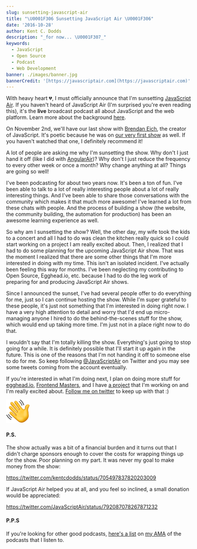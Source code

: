 ```yaml
---
slug: sunsetting-javascript-air
title: "\U0001F306 Sunsetting JavaScript Air \U0001F306"
date: '2016-10-28'
author: Kent C. Dodds
description: "_for now... \U0001F307_"
keywords:
  - JavaScript
  - Open Source
  - Podcast
  - Web Development
banner: ./images/banner.jpg
bannerCredit: '[https://javascriptair.com](https://javascriptair.com)'
---
```


With heavy heart 💔, I must officially announce that I'm sunsetting
[JavaScript Air](https://javascriptair.com/). If you haven't heard of JavaScript
Air (I'm surprised you're even reading this), it's the **live** broadcast
podcast all about JavaScript and the web platform. Learn more about the
background
[here](https://medium.com/@kentcdodds/introducing-javascript-air-46700561f38d).

On November 2nd, we'll have our last show with
[Brendan Eich](https://twitter.com/BrendanEich), the creator of JavaScript. It's
poetic because he was on [our very first show](http://jsair.io/first) as well.
If you haven't watched that one, I definitely recommend it!

A lot of people are asking me why I'm sunsetting the show. Why don't I just hand
it off (like I did with [AngularAir](http://angularair.com/))? Why don't I just
reduce the frequency to every other week or once a month? Why change anything at
all? Things are going so well!

I've been podcasting for about two years now. It's been a ton of fun. I've been
able to talk to a lot of really interesting people about a lot of really
interesting things. And I've been able to share those conversations with the
community which makes it that much more awesome! I've learned a lot from these
chats with people. And the process of building a show (the website, the
community building, the automation for production) has been an awesome learning
experience as well.

So why am I sunsetting the show? Well, the other day, my wife took the kids to a
concert and all I had to do was clean the kitchen really quick so I could start
working on a project I am really excited about. Then, I realized that I had to
do some planning for the upcoming JavaScript Air show. That was the moment I
realized that there are some other things that I'm more interested in doing with
my time. This isn't an isolated incident. I've actually been feeling this way
for months. I've been neglecting my contributing to Open Source, Egghead.io,
etc. because I had to do the leg work of preparing for and producing JavaScript
Air shows.

Since I announced the sunset, I've had several people offer to do everything for
me, just so I can continue hosting the show. While I'm super grateful to these
people, it's just not something that I'm interested in doing right now. I have a
very high attention to detail and worry that I'd end up micro-managing anyone I
hired to do the behind-the-scenes stuff for the show, which would end up taking
more time. I'm just not in a place right now to do that.

I wouldn't say that I'm totally killing the show. Everything's just going to
stop going for a while. It is definitely possible that I'll start it up again in
the future. This is one of the reasons that I'm not handing it off to someone
else to do for me. So keep following
[@JavaScriptAir](https://twitter.com/javascriptair) on Twitter and you may see
some tweets coming from the account eventually.

If you're interested in what I'm doing next, I plan on doing more stuff for
[egghead.io](http://kcd.im/egghead),
[Frontend Masters](https://frontendmasters.com/), and I have
[a project](https://gist.github.com/kentcdodds/e85254d4dbc1540df6b95eb9ad2098d9)
that I'm working on and I'm really excited about.
[Follow me on twitter](https://twitter.com/kentcdodds) to keep up with that :)

![](./images/0.png)

#### P.S.

The show actually was a bit of a financial burden and it turns out that I didn't
charge sponsors enough to cover the costs for wrapping things up for the show.
Poor planning on my part. It was never my goal to make money from the show:

https://twitter.com/kentcdodds/status/705497837820203009

If JavaScript Air helped you at all, and you feel so inclined, a small donation
would be appreciated:

https://twitter.com/JavaScriptAir/status/792087078267871232

#### P.P.S

If you're looking for other good podcasts,
[here's a list](https://github.com/kentcdodds/ama/issues/17#issuecomment-257030651)
on [my AMA](https://github.com/kentcdodds/ama) of the podcasts that I listen to.
